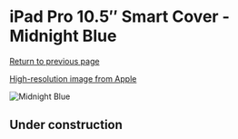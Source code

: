 # iPad Pro 10.5″ Smart Cover - Midnight Blue

[Return to previous page](/ipad_pro105)

[High-resolution image from Apple](https://store.storeimages.cdn-apple.com/8756/as-images.apple.com/is/MQ092?wid=4500&hei=4500&fmt=png)

<div style="width: 512px"><img src="/almost_uncompressed/MQ092.webp" alt="Midnight Blue"></div>

## Under construction

